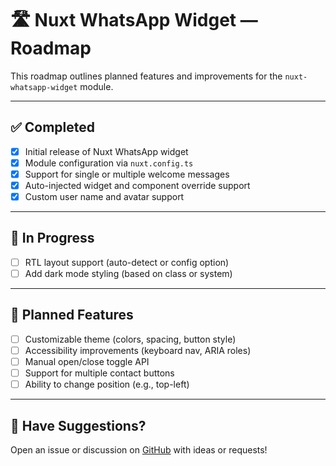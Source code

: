 # 🛣 Nuxt WhatsApp Widget — Roadmap

This roadmap outlines planned features and improvements for the `nuxt-whatsapp-widget` module.

---

## ✅ Completed

- [x] Initial release of Nuxt WhatsApp widget
- [x] Module configuration via `nuxt.config.ts`
- [x] Support for single or multiple welcome messages
- [x] Auto-injected widget and component override support
- [x] Custom user name and avatar support

---

## 🚧 In Progress

- [ ] RTL layout support (auto-detect or config option)
- [ ] Add dark mode styling (based on class or system)

---

## 🔮 Planned Features

- [ ] Customizable theme (colors, spacing, button style)
- [ ] Accessibility improvements (keyboard nav, ARIA roles)
- [ ] Manual open/close toggle API
- [ ] Support for multiple contact buttons
- [ ] Ability to change position (e.g., top-left)

---

## 💬 Have Suggestions?

Open an issue or discussion on [GitHub](https://github.com/yourusername/nuxt-whatsapp-widget/issues) with ideas or requests!

